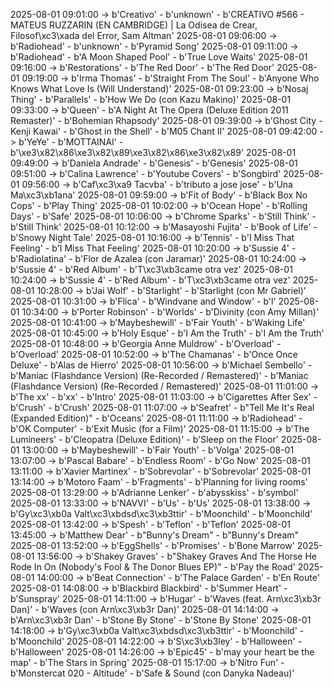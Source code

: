 2025-08-01 09:01:00 -> b'Creativo' - b'unknown' - b'CREATIVO #566 - MATEUS RUZZARIN (EN CAMBRIDGE) | La Odisea de Crear, Filosof\xc3\xada del Error, Sam Altman'
2025-08-01 09:06:00 -> b'Radiohead' - b'unknown' - b'Pyramid Song'
2025-08-01 09:11:00 -> b'Radiohead' - b'A Moon Shaped Pool' - b'True Love Waits'
2025-08-01 09:16:00 -> b'Restorations' - b'The Red Door' - b'The Red Door'
2025-08-01 09:19:00 -> b'Irma Thomas' - b'Straight From The Soul' - b'Anyone Who Knows What Love Is (Will Understand)'
2025-08-01 09:23:00 -> b'Nosaj Thing' - b'Parallels' - b'How We Do (con Kazu Makino)'
2025-08-01 09:33:00 -> b'Queen' - b'A Night At The Opera (Deluxe Edition 2011 Remaster)' - b'Bohemian Rhapsody'
2025-08-01 09:39:00 -> b'Ghost City - Kenji Kawai' - b'Ghost in the Shell' - b'M05 Chant II'
2025-08-01 09:42:00 -> b'YeYe' - b'MOTTAINAI' - b'\xe3\x82\x86\xe3\x82\x89\xe3\x82\x86\xe3\x82\x89'
2025-08-01 09:49:00 -> b'Daniela Andrade' - b'Genesis' - b'Genesis'
2025-08-01 09:51:00 -> b'Calina Lawrence' - b'Youtube Covers' - b'Songbird'
2025-08-01 09:56:00 -> b'Caf\xc3\xa9 Tacvba' - b'tributo a jose jose' - b'Una Ma\xc3\xb1ana'
2025-08-01 09:59:00 -> b'Fit of Body' - b'Black Box No Cops' - b'Play Thing'
2025-08-01 10:02:00 -> b'Ocean Hope' - b'Rolling Days' - b'Safe'
2025-08-01 10:06:00 -> b'Chrome Sparks' - b'Still Think' - b'Still Think'
2025-08-01 10:12:00 -> b'Masayoshi Fujita' - b'Book of Life' - b'Snowy Night Tale'
2025-08-01 10:16:00 -> b'Tennis' - b'I Miss That Feeling' - b'I Miss That Feeling'
2025-08-01 10:20:00 -> b'Sussie 4' - b'Radiolatina' - b'Flor de Azalea (con Jaramar)'
2025-08-01 10:24:00 -> b'Sussie 4' - b'Red Album' - b'T\xc3\xb3came otra vez'
2025-08-01 10:24:00 -> b'Sussie 4' - b'Red Album' - b'T\xc3\xb3came otra vez'
2025-08-01 10:28:00 -> b'Jai Wolf' - b'Starlight' - b'Starlight (con Mr Gabriel)'
2025-08-01 10:31:00 -> b'Flica' - b'Windvane and Window' - b'l'
2025-08-01 10:34:00 -> b'Porter Robinson' - b'Worlds' - b'Divinity (con Amy Millan)'
2025-08-01 10:41:00 -> b'Maybeshewill' - b'Fair Youth' - b'Waking Life'
2025-08-01 10:45:00 -> b'Holy Esque' - b'I Am the Truth' - b'I Am the Truth'
2025-08-01 10:48:00 -> b'Georgia Anne Muldrow' - b'Overload' - b'Overload'
2025-08-01 10:52:00 -> b'The Chamanas' - b'Once Once Deluxe' - b'Alas de Hierro'
2025-08-01 10:56:00 -> b'Michael Sembello' - b'Maniac (Flashdance Version) (Re-Recorded / Remastered)' - b'Maniac (Flashdance Version) (Re-Recorded / Remastered)'
2025-08-01 11:01:00 -> b'The xx' - b'xx' - b'Intro'
2025-08-01 11:03:00 -> b'Cigarettes After Sex' - b'Crush' - b'Crush'
2025-08-01 11:07:00 -> b'Seafret' - b"Tell Me It's Real (Expanded Edition)" - b'Oceans'
2025-08-01 11:11:00 -> b'Radiohead' - b'OK Computer' - b'Exit Music (for a Film)'
2025-08-01 11:15:00 -> b'The Lumineers' - b'Cleopatra (Deluxe Edition)' - b'Sleep on the Floor'
2025-08-01 13:00:00 -> b'Maybeshewill' - b'Fair Youth' - b'Volga'
2025-08-01 13:07:00 -> b'Pascal Babare' - b'Endless Room' - b'Go Now'
2025-08-01 13:11:00 -> b'Xavier Martinex' - b'Sobrevolar' - b'Sobrevolar'
2025-08-01 13:14:00 -> b'Motoro Faam' - b'Fragments' - b'Planning for living rooms'
2025-08-01 13:29:00 -> b'Adrianne Lenker' - b'abysskiss' - b'symbol'
2025-08-01 13:33:00 -> b'NAVVI' - b'Us' - b'Us'
2025-08-01 13:38:00 -> b'Gy\xc3\xb0a Valt\xc3\xbdsd\xc3\xb3ttir' - b'Moonchild' - b'Moonchild'
2025-08-01 13:42:00 -> b'Spesh' - b'Teflon' - b'Teflon'
2025-08-01 13:45:00 -> b'Matthew Dear' - b"Bunny's Dream" - b"Bunny's Dream"
2025-08-01 13:52:00 -> b'EggShells' - b'Promises' - b'Bone Marrow'
2025-08-01 13:56:00 -> b'Shakey Graves' - b"Shakey Graves And The Horse He Rode In On (Nobody's Fool & The Donor Blues EP)" - b'Pay the Road'
2025-08-01 14:00:00 -> b'Beat Connection' - b'The Palace Garden' - b'En Route'
2025-08-01 14:08:00 -> b'Blackbird Blackbird' - b'Summer Heart' - b'Sunspray'
2025-08-01 14:11:00 -> b'Hugar' - b'Waves (feat. Arn\xc3\xb3r Dan)' - b'Waves (con Arn\xc3\xb3r Dan)'
2025-08-01 14:14:00 -> b'Arn\xc3\xb3r Dan' - b'Stone By Stone' - b'Stone By Stone'
2025-08-01 14:18:00 -> b'Gy\xc3\xb0a Valt\xc3\xbdsd\xc3\xb3ttir' - b'Moonchild' - b'Moonchild'
2025-08-01 14:22:00 -> b'S\xc3\xb3ley' - b'Halloween' - b'Halloween'
2025-08-01 14:26:00 -> b'Epic45' - b'may your heart be the map' - b'The Stars in Spring'
2025-08-01 15:17:00 -> b'Nitro Fun' - b'Monstercat 020 - Altitude' - b'Safe & Sound (con Danyka Nadeau)'
